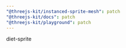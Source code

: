 ```yaml
---
"@threejs-kit/instanced-sprite-mesh": patch
"@threejs-kit/docs": patch
"@threejs-kit/playground": patch
---
```


diet-sprite
